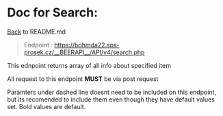 # Doc for Search:

[Back](README.md) to README.md

> Endpoint : https://bohmda22.sps-prosek.cz/__BEERAPI__/API/v4/search.php


This ednpoint returns array of all info about specified item

All request to this endpoint <b>MUST</b> be via post request


Paramters under dashed line doesnt need to be included on this endpoint, but its recomended to include them even though they have default values set. Bold values are default.
